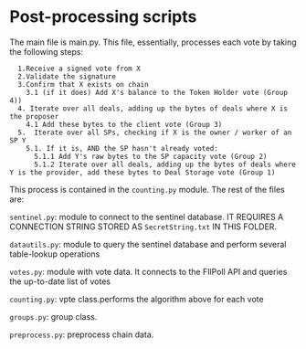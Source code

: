 # Post-processing scripts


The main file is main.py. This file, essentially, processes each vote by taking the following steps:

      1.Receive a signed vote from X
      2.Validate the signature
      3.Confirm that X exists on chain
        3.1 (if it does) Add X's balance to the Token Holder vote (Group 4))
      4. Iterate over all deals, adding up the bytes of deals where X is the proposer
        4.1 Add these bytes to the client vote (Group 3)
      5.  Iterate over all SPs, checking if X is the owner / worker of an SP Y
        5.1. If it is, AND the SP hasn't already voted:
          5.1.1 Add Y's raw bytes to the SP capacity vote (Group 2)
          5.1.2 Iterate over all deals, adding up the bytes of deals where Y is the provider, add these bytes to Deal Storage vote (Group 1)

This process is contained in the `counting.py` module. The rest of the files are:

`sentinel.py`: module to connect to the sentinel database. IT REQUIRES A CONNECTION STRING STORED AS `SecretString.txt` IN THIS FOLDER.

`datautils.py`: module to query the sentinel database and perform several table-lookup operations

`votes.py`: module with vote data. It connects to the FIlPoll API and queries the up-to-date list of votes

`counting.py`: vpte class.performs the algorithm above for each vote

`groups.py`: group class. 

`preprocess.py`: preprocess chain data.


